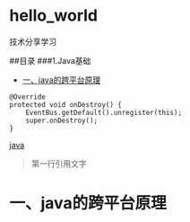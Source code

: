 # hello_world
技术分享学习

##目录
###1.Java基础
- [一、java的跨平台原理](#一java的跨平台原理)

````
@Override
protected void onDestroy() {
    EventBus.getDefault().unregister(this);
    super.onDestroy();
}
````
[java](hello_world/Jave基础/test.md)
> 第一行引用文字 

# 一、java的跨平台原理
